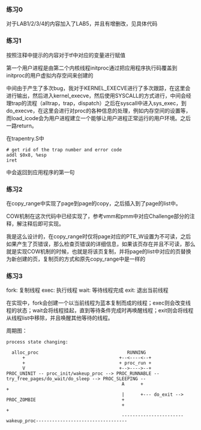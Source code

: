 ### 练习0

对于LAB1/2/3/4的内容加入了LAB5，并且有增删改，见具体代码

### 练习1

按照注释中提示的内容对于tf中对应的变量进行赋值

第一个用户进程是由第二个内核线程initproc通过把应用程序执行码覆盖到initproc的用户虚拟内存空间来创建的

中间由于产生了多次bug，我对于KERNEL_EXECVE进行了多次跟踪，在这里会进行输出，然后进入kernel_execve，然后使用SYSCALL的方式进行，中间会经理trap的流程（alltrap，trap，dispatch）之后在syscall中进入sys_exec，到do_execve，在这里会进行对proc的各种信息的处理，例如内存空间的设置等，而load_icode会为用户进程建立一个能够让用户进程正常运行的用户环境。之后一路return。

在trapentry.S中

    # get rid of the trap number and error code
    addl $0x8, %esp
    iret
    
中会返回到应用程序的第一句

### 练习2

在copy_range中实现了page到page的copy，之后插入到了page的list中。

COW机制在这次代码中已经实现了，参考vmm和pmm中对应Challenge部分的注释，解注释后即可实现。

我是这么设计的，在copy_range时仅将page对应的PTE_W设置为不可读，之后如果产生了页错误，那么检查页错误的详细信息，如果该页存在并且不可读，那么就是实现COW机制的时候，也就是将该页复制，并将page的list中对应的页替换为新创建的页，复制页的方式和原先copy_range中是一样的

### 练习3

fork: 复制线程
exec: 执行线程
wait: 等待线程完成
exit: 退出当前线程

在实现中，fork会创建一个以当前线程为蓝本复制而成的线程；exec则会改变线程的状态；wait会将线程挂起，直到等待条件完成时再唤醒线程；exit则会将线程从线程list中移除，并且唤醒其他等待的线程。

周期图：

    process state changing:

      alloc_proc                                 RUNNING
          +                                   +--<----<--+
          +                                   + proc_run +
          V                                   +-->---->--+
    PROC_UNINIT -- proc_init/wakeup_proc --> PROC_RUNNABLE -- try_free_pages/do_wait/do_sleep --> PROC_SLEEPING --
                                               A      +                                                           +
                                               |      +--- do_exit --> PROC_ZOMBIE                                +
                                               +                                                                  +
                                               -----------------------wakeup_proc----------------------------------
